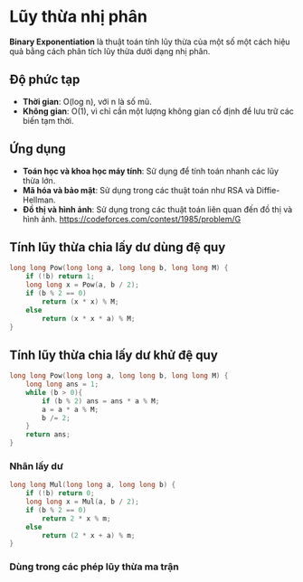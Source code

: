 # Lũy thừa nhị phân

**Binary Exponentiation** là thuật toán tính lũy thừa của một số một cách hiệu quả bằng cách phân tích lũy thừa dưới dạng nhị phân.

## **Độ phức tạp**

- **Thời gian**: O(log n), với n là số mũ.
- **Không gian**: O(1), vì chỉ cần một lượng không gian cố định để lưu trữ các biến tạm thời.

## **Ứng dụng**

- **Toán học và khoa học máy tính**: Sử dụng để tính toán nhanh các lũy thừa lớn.
- **Mã hóa và bảo mật**: Sử dụng trong các thuật toán như RSA và Diffie-Hellman.
- **Đồ thị và hình ảnh**: Sử dụng trong các thuật toán liên quan đến đồ thị và hình ảnh.
https://codeforces.com/contest/1985/problem/G
## **Tính lũy thừa chia lấy dư dùng đệ quy**
```cpp
long long Pow(long long a, long long b, long long M) {
    if (!b) return 1;
    long long x = Pow(a, b / 2);
    if (b % 2 == 0)
        return (x * x) % M;
    else
        return (x * x * a) % M;
}
```
## **Tính lũy thừa chia lấy dư khử đệ quy**
```cpp
long long Pow(long long a, long long b, long long M) {
    long long ans = 1;
    while (b > 0){
        if (b % 2) ans = ans * a % M;
        a = a * a % M;
        b /= 2;
    }
    return ans;
}
```

### **Nhân lấy dư**
```cpp
long long Mul(long long a, long long b) {
    if (!b) return 0;
    long long x = Mul(a, b / 2);
    if (b % 2 == 0)
        return 2 * x % m;
    else
        return (2 * x + a) % m;
}
```

### **Dùng trong các phép lũy thừa ma trận**